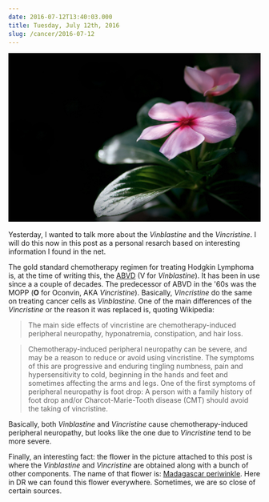 ```yaml
---
date: 2016-07-12T13:40:03.000
title: Tuesday, July 12th, 2016
slug: /cancer/2016-07-12
---
```


![](/images/cancer/oa7farYp161vsn3evo1.jpg)

Yesterday, I wanted to talk more about the _Vinblastine_ and the _Vincristine_. I will do this now in this post as a personal resarch based on interesting information I found in the net.

The gold standard chemotherapy regimen for treating Hodgkin Lymphoma is, at the time of writing this, the [ABVD](https://en.wikipedia.org/wiki/ABVD) (V for _Vinblastine_). It has been in use since a a couple of decades. The predecessor of ABVD in the '60s was the MOPP (**O** for Oconvin, AKA _Vincristine_). Basically, _Vincristine_ do the same on treating cancer cells as _Vinblastine_. One of the main differences of the _Vincristine_ or the reason it was replaced is, quoting Wikipedia:

> The main side effects of vincristine are chemotherapy-induced peripheral neuropathy, hyponatremia, constipation, and hair loss.

> Chemotherapy-induced peripheral neuropathy can be severe, and may be a reason to reduce or avoid using vincristine. The symptoms of this are progressive and enduring tingling numbness, pain and hypersensitivity to cold, beginning in the hands and feet and sometimes affecting the arms and legs. One of the first symptoms of peripheral neuropathy is foot drop: A person with a family history of foot drop and/or Charcot-Marie-Tooth disease (CMT) should avoid the taking of vincristine.

Basically, both _Vinblastine_ and _Vincristine_ cause chemotherapy-induced peripheral neuropathy, but looks like the one due to _Vincristine_ tend to be more severe.

Finally, an interesting fact: the flower in the picture attached to this post is where the _Vinblastine_ and _Vincristine_ are obtained along with a bunch of other components. The name of that flower is: [Madagascar periwinkle](https://en.wikipedia.org/wiki/Catharanthus_roseus). Here in DR we can found this flower everywhere. Sometimes, we are so close of certain sources.
